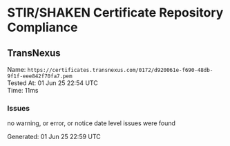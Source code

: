 # STIR/SHAKEN Certificate Repository Compliance

## TransNexus

Name: `https://certificates.transnexus.com/0172/d920061e-f690-48db-9f1f-eee842f70fa7.pem`\
Tested At: 01 Jun 25 22:54 UTC\
Time: 11ms

### Issues

no warning, or error, or notice date level issues were found

Generated: 01 Jun 25 22:59 UTC